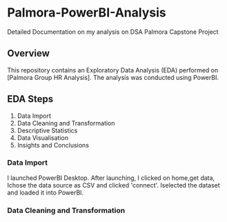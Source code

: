 # Palmora-PowerBI-Analysis
Detailed Documentation on my analysis on DSA Palmora Capstone Project
## Overview
This repository contains an Exploratory Data Analysis (EDA) performed on [Palmora Group HR Analysis]. The analysis was conducted using PowerBI.
## EDA Steps
1. Data Import
2. Data Cleaning and Transformation
3. Descriptive Statistics
4. Data Visualisation
5. Insights and Conclusions

### Data Import
I launched PowerBI Desktop. After launching, I clicked on home,get data, Ichose the data source as CSV and clicked 'connect'. Iselected the dataset and loaded it into PowerBI.
### Data Cleaning and Transformation
